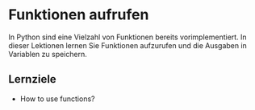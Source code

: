 # Funktionen aufrufen
In Python sind eine Vielzahl von Funktionen bereits vorimplementiert. In dieser Lektionen lernen Sie Funktionen aufzurufen und die Ausgaben in Variablen zu speichern.

## Lernziele

- How to use functions?